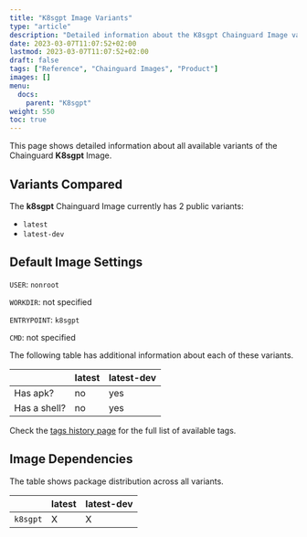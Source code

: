 ```yaml
---
title: "K8sgpt Image Variants"
type: "article"
description: "Detailed information about the K8sgpt Chainguard Image variants"
date: 2023-03-07T11:07:52+02:00
lastmod: 2023-03-07T11:07:52+02:00
draft: false
tags: ["Reference", "Chainguard Images", "Product"]
images: []
menu:
  docs:
    parent: "K8sgpt"
weight: 550
toc: true
---
```


This page shows detailed information about all available variants of the Chainguard **K8sgpt** Image.

## Variants Compared
The **k8sgpt** Chainguard Image currently has 2 public variants: 

- `latest`
- `latest-dev`

## Default Image Settings
`USER`:		`nonroot`

`WORKDIR`:	not specified

`ENTRYPOINT`:	`k8sgpt`

`CMD`:		not specified

The following table has additional information about each of these variants.

|              | latest | latest-dev |
|--------------|--------|------------|
| Has apk?     | no     | yes        |
| Has a shell? | no     | yes        |

Check the [tags history page](/chainguard/chainguard-images/reference/k8sgpt/tags_history/) for the full list of available tags.
## Image Dependencies
The table shows package distribution across all variants.

|          | latest | latest-dev |
|----------|--------|------------|
| `k8sgpt` | X      | X          |
